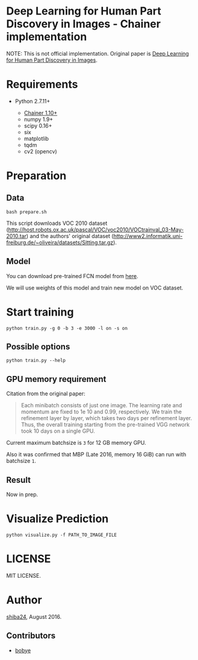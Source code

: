 # Deep Learning for Human Part Discovery in Images - Chainer implementation

NOTE: This is not official implementation. Original paper is [Deep Learning for Human Part Discovery in Images](http://lmb.informatik.uni-freiburg.de/Publications/2016/OB16a/oliveira16icra.pdf).

# Requirements

- Python 2.7.11+

  - [Chainer 1.10+](https://github.com/pfnet/chainer)
  - numpy 1.9+
  - scipy 0.16+
  - six
  - matplotlib
  - tqdm
  - cv2 (opencv)


# Preparation

## Data

```
bash prepare.sh
```

This script downloads VOC 2010 dataset (<http://host.robots.ox.ac.uk/pascal/VOC/voc2010/VOCtrainval_03-May-2010.tar>) and the authors' original dataset (<http://www2.informatik.uni-freiburg.de/~oliveira/datasets/Sitting.tar.gz>).

## Model

You can download pre-trained FCN model from [here](https://drive.google.com/open?id=0BxSyYt1jT6LhUlhITjdicDFyNHM).

We will use weights of this model and train new model on VOC dataset.

# Start training

```
python train.py -g 0 -b 3 -e 3000 -l on -s on
```

## Possible options

```
python train.py --help
```

## GPU memory requirement

Citation from the original paper:

> Each minibatch consists of just one image. The learning rate and momentum are fixed to 1e 10 and 0.99, respectively. We train the   refinement layer by layer, which takes two days per refinement layer. Thus, the overall training starting from the pre-trained VGG network took 10 days on a single GPU.

Current maximum batchsize is ```3``` for 12 GB memory GPU.

Also it was confirmed that MBP (Late 2016, memory 16 GiB) can run with batchsize ```1```.

## Result

Now in prep.

# Visualize Prediction

```
python visualize.py -f PATH_TO_IMAGE_FILE
```

# LICENSE

MIT LICENSE.

# Author

[shiba24](https://github.com/shiba24/), August 2016.

## Contributors

- [bobye](https://github.com/bobye)
